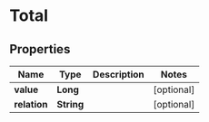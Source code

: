 

# Total


## Properties

| Name | Type | Description | Notes |
|------------ | ------------- | ------------- | -------------|
|**value** | **Long** |  |  [optional] |
|**relation** | **String** |  |  [optional] |




